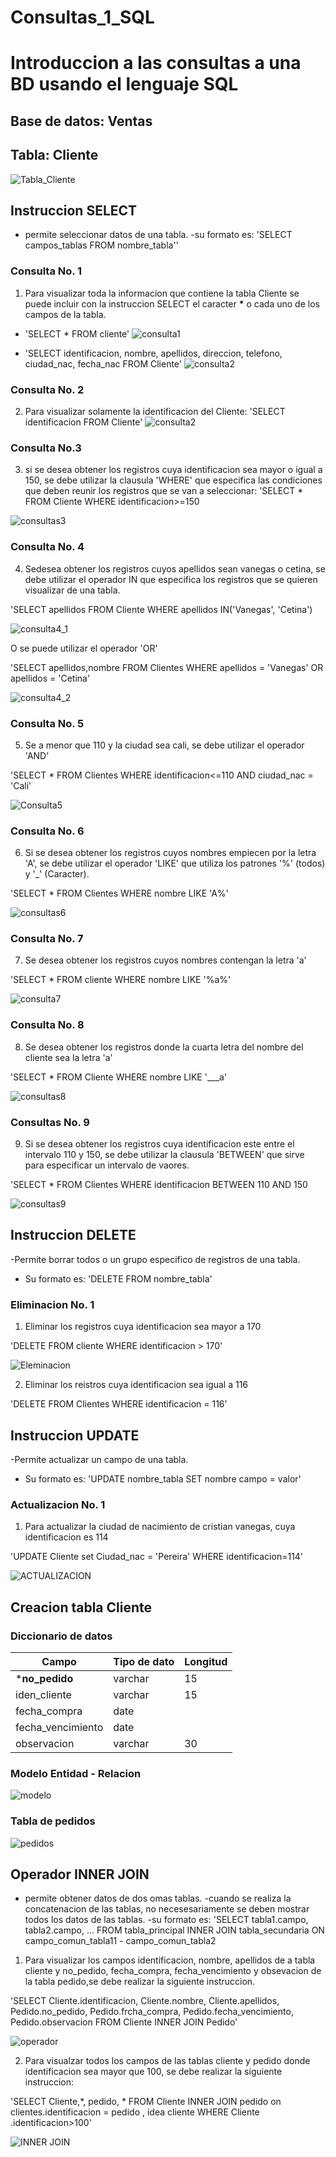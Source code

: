 # Consultas_1_SQL
# Introduccion a las consultas a una BD usando el lenguaje SQL 

## Base de datos: Ventas 
## Tabla: Cliente 

![Tabla_Cliente](./img/Tabla.Cliente.png)

## Instruccion SELECT
- permite seleccionar datos de una tabla.
-su formato es: 'SELECT campos_tablas FROM nombre_tabla''

### Consulta No. 1
1. Para visualizar toda la informacion que contiene la tabla Cliente se puede incluir con la instruccion SELECT el caracter **\*** o cada uno de los campos de la tabla.

- 'SELECT * FROM cliente'
![consulta1](./img/consulta_1_.png "consulta 1 - 1")

- 'SELECT identificacion, nombre, apellidos, direccion, telefono, ciudad_nac, fecha_nac FROM Cliente'
![consulta2](./img/consulta1_2.png "Consulta 1 - 2")

### Consulta No. 2

2. Para visualizar solamente la identificacion del Cliente: 'SELECT identificacion FROM Cliente'
![consulta2](./img/3.png)

### Consulta No.3

3. si se desea obtener los registros cuya identificacion sea mayor o igual a 150, se debe utilizar la clausula 'WHERE' que especifica las condiciones que deben reunir los registros que se van a seleccionar: 'SELECT * FROM Cliente WHERE identificacion>=150

![consultas3](./img/consulta3.png)

### Consulta No. 4 

4. Sedesea obtener los registros cuyos apellidos sean vanegas o cetina, se debe utilizar el operador IN que especifica los registros que se quieren visualizar de una tabla.

'SELECT apellidos FROM Cliente WHERE apellidos IN('Vanegas', 'Cetina')

![consulta4_1](./img/4%20(1).png)

O se puede utilizar el operador 'OR'

'SELECT apellidos,nombre FROM Clientes WHERE apellidos = 'Vanegas' OR apellidos = 'Cetina'

![consulta4_2](./img/consulta4_2.png)

### Consulta No. 5

5. Se a menor que 110 y la ciudad sea cali, se debe utilizar el operador 'AND' 

'SELECT * FROM Clientes WHERE identificacion<=110 AND ciudad_nac = 'Cali'

![Consulta5](./img/Consulta5.png)

### Consulta No. 6 

6. Si se desea obtener los registros cuyos nombres empiecen por la letra 'A', se debe utilizar el operador 'LIKE' que utiliza los patrones '%' (todos) y '_' (Caracter).

'SELECT * FROM Clientes WHERE nombre LIKE 'A%'

![consultas6](./img/6.png)

### Consulta No. 7

7. Se desea obtener los registros cuyos nombres contengan la letra 'a'

'SELECT * FROM cliente WHERE nombre LIKE '%a%'

![consulta7](./img/7.png)

### Consulta No. 8

8. Se desea obtener los registros donde la cuarta letra del nombre del cliente sea la letra 'a' 

'SELECT * FROM Cliente WHERE nombre LIKE '___a'

![consultas8](./img/8.png)

### Consultas No. 9 

9. Si se desea obtener los registros cuya identificacion este entre el intervalo 110 y 150, se debe utilizar la clausula 'BETWEEN' que sirve para especificar un intervalo de vaores.

'SELECT * FROM Clientes WHERE identificacion BETWEEN 110 AND 150

![consultas9](./img/9.png)

## Instruccion DELETE
-Permite borrar todos o un grupo especifico de registros de una tabla.
- Su formato es: 'DELETE FROM nombre_tabla'

### Eliminacion No. 1

1. Eliminar los registros cuya identificacion sea mayor a 170

'DELETE FROM cliente WHERE identificacion > 170'

![Eleminacion](./img/Delete.png)

2. Eliminar los reistros cuya identificacion sea igual a 116

'DELETE FROM Clientes WHERE identificacion = 116'

## Instruccion UPDATE
-Permite actualizar un campo de una tabla.
- Su formato es: 'UPDATE nombre_tabla SET nombre campo = valor'

### Actualizacion No. 1

1. Para actualizar la ciudad de nacimiento de cristian vanegas, cuya identificacion es 114

'UPDATE Cliente set Ciudad_nac = 'Pereira' WHERE identificacion=114'

![ACTUALIZACION](./img/actualisacon.png)

## Creacion tabla Cliente

### Diccionario de datos
|Campo|Tipo de dato|Longitud|
|-----|------------|--------|
|***no_pedido**| varchar|15|
|iden_cliente|varchar|15|
|fecha_compra|date||
|fecha_vencimiento|date||
|observacion|varchar|30|

### Modelo Entidad - Relacion
![modelo](./img/Modelo.png)

### Tabla de pedidos
![pedidos](./img/Pedidos.png)

## Operador INNER JOIN
- permite obtener datos de dos omas tablas.
-cuando se realiza la concatenacion de las tablas, no necesesariamente se deben mostrar todos los datos de las tablas.
-su formato es:
'SELECT tabla1.campo, tabla2.campo, ... FROM tabla_principal INNER JOIN tabla_secundaria ON campo_comun_tabla11 - campo_comun_tabla2

1. Para visualizar los campos identificacion, nombre, apellidos de a tabla cliente y no_pedido, fecha_compra, fecha_vencimiento y obsevacion de la tabla pedido,se debe realizar la siguiente instruccion.

'SELECT Cliente.identificacion, Cliente.nombre, Cliente.apellidos, Pedido.no_pedido, Pedido.frcha_compra, Pedido.fecha_vencimiento, Pedido.observacion FROM Cliente INNER JOIN Pedido'

![operador](./img/innerjoin1.png)

2. Para visualzar todos los campos de las tablas cliente y pedido donde identificacion sea mayor que 100, se debe realizar la siguiente instruccion: 

'SELECT Cliente,*, pedido, * FROM Cliente INNER JOIN pedido on clientes.identificacion = pedido , idea cliente WHERE Cliente .identificacion>100'

![INNER JOIN](./img/inner2.png)